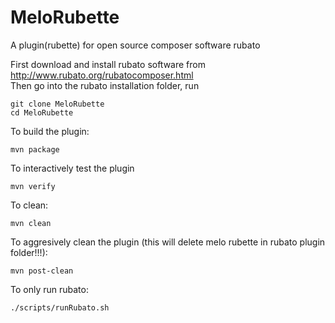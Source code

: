 # MeloRubette
A plugin(rubette) for open source composer software rubato<br />

First download and install rubato software from http://www.rubato.org/rubatocomposer.html<br />
Then go into the rubato installation folder, run
```
git clone MeloRubette
cd MeloRubette
```

To build the plugin:
```
mvn package
```


To interactively test the plugin
```
mvn verify 
```

To clean:
```
mvn clean
```

To aggresively clean the plugin (this will delete melo rubette in rubato plugin folder!!!):
```
mvn post-clean
```

To only run rubato:
```
./scripts/runRubato.sh
```
